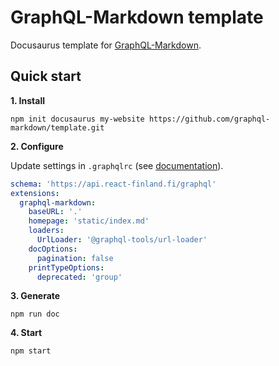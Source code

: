 # GraphQL-Markdown template

Docusaurus template for [GraphQL-Markdown](https://graphql-markdown.dev).

## Quick start

**1. Install**

```shell
npm init docusaurus my-website https://github.com/graphql-markdown/template.git
```

**2. Configure**

Update settings in `.graphqlrc` (see [documentation](https://graphql-markdown.dev/docs/configuration#graphql-config)).

```yaml
schema: 'https://api.react-finland.fi/graphql'
extensions:
  graphql-markdown:
    baseURL: '.'
    homepage: 'static/index.md'
    loaders:
      UrlLoader: '@graphql-tools/url-loader'
    docOptions:
      pagination: false
    printTypeOptions:
      deprecated: 'group'
```

**3. Generate**

```shell
npm run doc
```

**4. Start**

```shell
npm start
```
